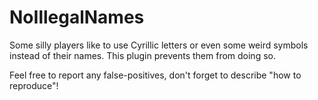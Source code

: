 # NoIllegalNames
Some silly players like to use Cyrillic letters or even some weird symbols instead of their names. This plugin prevents them from doing so.

Feel free to report any false-positives, don't forget to describe "how to reproduce"!
